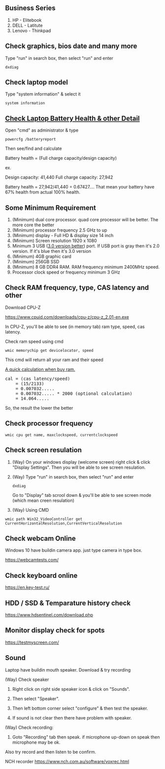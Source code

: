 ## Business Series

1. HP - Elitebook
2. DELL - Latitute
3. Lenovo - Thinkpad

## Check graphics, bios date and many more

Type "run" in search box, then select "run" and enter

```
dxdiag
```

## Check laptop model

Type "system information" & select it

```
system information
```

## [Check Laptop Battery Health & other Detail](https://www.youtube.com/watch?v=8C0MKaIR-EE)

Open "cmd" as administrator & type

```
powercfg /batteryreport
```

Then see/find and calculate

Battery health = (Full charge capacity/design capacity)

ex.

Design capacity: 41,440
Full charge capacity: 27,942

Battery health = 27,942/41,440
               = 0.67427....
That mean your battery have 67% health from actual 100% health.


## Some Minimum Requirement

1. (Minimum) dual core processor. quad core processor will be better. The more core the better
2. (Minimum) processor frequency 2.5 GHz to up
3. (Minimum) display - Full HD & display size 14 inch
4. (Minimum) Screen resolution 1920 x 1080 
5. Minimum 3 USB ([3.0 version better](https://www.youtube.com/watch?v=8gnCZUjJLhU)) port. If USB port is gray then it's 2.0 version. If it's blue then it's 3.0 version
6. (Minimum) 4GB graphic card
7. (Minimum) 256GB SSD
8. (Minimum) 8 GB DDR4 RAM. RAM frequency minimum 2400MHz speed.
9. Processor clock speed or frequency minimum 3 GHz

## Check RAM frequency, type, CAS latency and other

Download CPU-Z

https://www.cpuid.com/downloads/cpu-z/cpu-z_2.01-en.exe

In CPU-Z, you'll be able to see (in memory tab) ram type, speed, cas latency.

Check ram speed using cmd
```
wmic memorychip get devicelocator, speed
```
This cmd will return all your ram and their speed

[A quick calculation when buy ram.](https://www.youtube.com/watch?v=fym817j0vDU)
<pre>
cal = (cas latency/speed) 
    = (15/2133)
    = 0.007032.....
    = 0.007032..... * 2000 (optional calculation)
    = 14.064.....
</pre>
So, the result the lower the better

## Check processor frequency
```
wmic cpu get name, maxclockspeed, currentclockspeed
```

## Check screen resulation

1. (Way) On your windows display (welcome screen) right click & click "Display Settings". Then you will be able to see screen resulation.

2. (Way) Type "run" in search box, then select "run" and enter
    ```
    dxdiag
    ```
    Go to "Display" tab scrool down & you'll be able to see screen mode (which mean creen resulation)
3. (Way) Using CMD
```
wmic path Win32_VideoController get CurrentHorizontalResolution,CurrentVerticalResolution
```

## Check **webcam** Online

Windows 10 have buildin camera app. just type camera in type box.

https://webcamtests.com/

## Check **keyboard** online

https://en.key-test.ru/

## HDD / SSD & Temparature history check

https://www.hdsentinel.com/download.php

## Monitor display check for spots

https://testmyscreen.com/

## Sound
Laptop have buildin mouth speaker. Download & try recording

(Way) Check speaker
1. Right click on right side speaker icon & click on "Sounds". 

2. Then select "Speaker". 
3. Then left bottom corner select "configure" & then test the speaker. 
4. If sound is not clear then there have problem with speaker.

(Way) Check recording:
1. Goto "Recording" tab then speak. if microphone up-down on speak then microphone may be ok.

Also try record and then listen to be confirm.

NCH recorder
https://www.nch.com.au/software/voxrec.html



